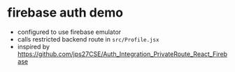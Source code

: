 # firebase auth demo

- configured to use firebase emulator
- calls restricted backend route in `src/Profile.jsx`
- inspired by https://github.com/jps27CSE/Auth_Integration_PrivateRoute_React_Firebase
